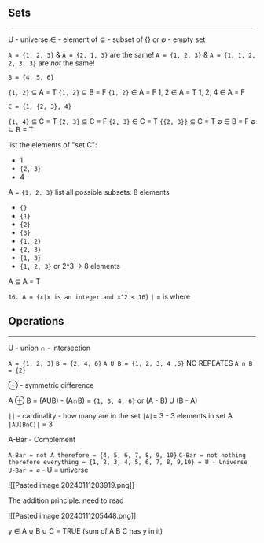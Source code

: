 ## Sets
---
U - universe
∈ - element of 
⊆ - subset of
\{\} or ∅ - empty set

`A = {1, 2, 3}` &  `A = {2, 1, 3}` are the same!
`A = {1, 2, 3}` &  `A = {1, 1, 2, 2, 3, 3}` are *not* the same!

`B = {4, 5, 6}`

`{1, 2}` ⊆ A = T
`{1, 2}` ⊆ B = F
`{1, 2}` ∈ A = F
1, 2 ∈ A = T
1, 2, 4 ∈ A = F

`C = {1, {2, 3}, 4}`

`{1, 4}` ⊆ C = T
`{2, 3}` ⊆ C = F
`{2, 3}` ∈ C = T
`{{2, 3}}` ⊆ C = T
∅ ∈ B = F
∅ ⊆ B = T

list the elements of "set C":
- 1
- `{2, 3}`
- 4

A = `{1, 2, 3}`
list all possible subsets: 8 elements
- `{}`
- `{1}`
- `{2}`
- `{3}`
- `{1, 2}`
- `{2, 3}`
- `{1, 3}`
- `{1, 2, 3}`
or 2^3 -> 8 elements

A ⊆ A = T

`16. A = {x|x is an integer and x^2 < 16}`
`|` = is where 

## Operations
---
U - union
∩ - intersection

`A = {1, 2, 3}`
`B = {2, 4, 6}`
`A U B = {1, 2, 3, 4 ,6}` NO REPEATES
`A ∩ B = {2}`

⊕ - symmetric difference

A ⊕ B = (AUB) - (A∩B) = `{1, 3, 4, 6}`
or (A - B) U (B - A)

`||` - cardinality - how many are in the set
`|A|`= 3  - 3 elements in set A
`|AU(B∩C)|` = 3

A-Bar - Complement

`A-Bar = not A therefore = {4, 5, 6, 7, 8, 9, 10}`
`C-Bar = not nothing therefore everything = {1, 2, 3, 4, 5, 6, 7, 8, 9,10} = U - Universe`
`U-Bar = ∅` - U = universe

![[Pasted image 20240111203919.png]]

The addition principle:
need to read

![[Pasted image 20240111205448.png]]

y ∈ A ∪ B ∪ C = TRUE (sum of A B C has y in it)
